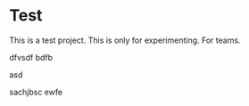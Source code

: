 
# Test
This is a test project. This is only for experimenting.
For teams.


dfvsdf bdfb

asd

sachjbsc
ewfe
